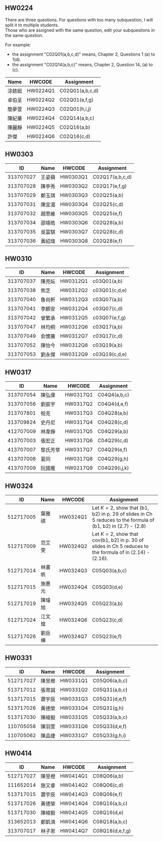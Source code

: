 ## HW0224

There are three questions. For questions with too many subquestion, I will split it to multiple students.  
Those who are assigned with the same question, edit your subquesitons in the same question. 

For example:
- the assignment "C02Q01(a,b,c,d)" means, Chapter 2, Questions 1 (a) to 1(d). 
- the assignment  "C02Q14(a,b,c)" means, Chapter 2, Question 14, (a) to (c). 



| Name  | HWCODE   | Assignment      |
|-------|---------|----------------|
| 涂銥娗 | HW0224Q1 | C02Q01(a,b,c,d)  |
| 卓伯呈 | HW0224Q2 | C02Q01(e,f,g)    |
| 簡夢萱 | HW0224Q3 | C02Q01(h,i,j)    |
| 陳紀蓁 | HW0224Q4 | C02Q14(a,b,c)  |
| 陳麗靜 | HW0224Q5 | C02Q16(a,b)    |
| 許傑 | HW0224Q6 | C02Q16(c,d)    |


## HW0303

| ID        | Name   | HWCODE   | Assignment    |
|-----------|--------|----------|--------------|
| 313707027 | 王姿蘋 | HW0303Q1 | C02Q17(a,b,c,d) |
| 313707028 | 陳亭秀 | HW0303Q2 | C02Q17(e,f,g) |
| 313707029 | 鄭玉琪 | HW0303Q3 | C02Q25(a,b) |
| 313707031 | 陳宜湄 | HW0303Q4 | C02Q25(c,d) |
| 313707032 | 趙思維 | HW0303Q5 | C02Q25(e,f) |
| 313707034 | 邵靖皓 | HW0303Q6 | C02Q28(a,b) |
| 313707035 | 吳富騏 | HW0303Q7 | C02Q28(c,d) |
| 313707036 | 黃紹瑋 | HW0303Q8 | C02Q28(e,f) |

## HW0310

| ID        | Name   | HWCODE   | Assignment       |
|-----------|--------|---------|-----------------|
| 313707037 | 陳亮妘 | HW0312Q1 | c03Q01(a,b)     |
| 313707038 | 熊芝   | HW0312Q2 | c03Q01(c,d,e)   |
| 313707040 | 魯尚軒 | HW0312Q3 | c03Q07(a,b)     |
| 313707041 | 李麒安 | HW0312Q4 | c03Q07(c,d)     |
| 313707042 | 曾繁承 | HW0312Q5 | c03Q07(e,f,g)   |
| 313707047 | 林均桐 | HW0312Q6 | c03Q17(a,b)     |
| 313707049 | 俞懷蕥 | HW0312Q7 | c03Q17(c,d)     |
| 313707052 | 陳怡今 | HW0312Q8 | c03Q19(a,b)     |
| 313707053 | 劉永傑 | HW0312Q9 | c03Q19(c,d,e)   |

## HW0317

| ID         | Name   | HWCODE    | Assignment       |
|------------|--------|-----------|------------------|
| 313707054  | 陳弘偉  | HW0317Q1  | C04Q4(a,b,c)     |
| 313707056  | 劉宸宇  | HW0317Q2  | C04Q4(d,e,f)     |
| 313707801  | 帕克    | HW0317Q3  | C04Q28(a,b)      |
| 313709824  | 史丹尼  | HW0317Q4  | C04Q28(c,d)      |
| 412707009  | 林韋錚  | HW0317Q5  | C04Q29(a,b)      |
| 413707003  | 張宏正  | HW0317Q6  | C04Q29(c,d)      |
| 413707007  | 黎氏芳草 | HW0317Q7  | C04Q29(e,f)      |
| 413707008  | 葛同    | HW0317Q8  | C04Q29(g,h)      |
| 413707009  | 阮國雁  | HW0217Q9  | C04Q29(i,j,k)    |



## HW0324

| ID         | Name   | HWCODE    | Assignment                                                                                  |
|------------|--------|-----------|---------------------------------------------------------------------------------------------|
| 512717005  | 葉雅祺  | HW0324Q1  | Let $K=2$, show that (b1, b2) in p. 29 of slides in Ch 5 reduces to the formula of (b1, b2) in (2.7) - (2.8) |
| 512717009  | 范艾雯  | HW0324Q2  | Let $K=2$, show that cov(b1, b2) in p. 30 of slides in Ch 5 reduces to the formula of in (2.14) - (2.16). |
| 512717014  | 林書帆  | HW0324Q3  | C05Q03(a,b,c)                                                                              |
| 512717015  | 施惠元  | HW0324Q4  | C05Q03(d,e)                                                                                |
| 512717019  | 陳璿旭  | HW0324Q5  | C05Q23(a,b)                                                                                |
| 512717024  | 江文煌  | HW0324Q6  | C05Q23(c,d)                                                                                |
| 512717026  | 劉岳樺  | HW0324Q7  | C05Q23(e,f)                                                                                |



## HW0331

| ID         | Name   | HWCODE    | Assignment     |
|------------|--------|-----------|----------------|
| 512717027  | 陳昱橙  | HW0331Q1  | C05Q06(a,b,c)  |
| 513717012  | 張育誠  | HW0331Q2  | C05Q31(a,b,c)  |
| 513717015  | 蕭宇辰  | HW0331Q3  | C05Q31(d,e,f)  |
| 513717026  | 黃德榮  | HW0331Q4  | C05Q31(g,h)    |
| 513717030  | 陳峻毅  | HW0331Q5  | C05Q33(a,b,c)  |
| 110705058  | 陳羽萱  | HW0331Q6  | C05Q33(d,e,f)  |
| 110705062  | 陳品捷  | HW0331Q7  | C05Q33(g,h,i)  |


## HW0414
| ID        | Name   | HWCODE   | Assignment         |
|-----------|--------|----------|--------------------|
| 512717027 | 陳昱橙 | HW0414Q1 | C08Q06(a,b)        |
| 111652014 | 施又睿 | HW0414Q2 | C08Q06(c,d)        |
| 513717015 | 蕭宇辰 | HW0414Q3 | C08Q06(e,f)        |
| 513717026 | 黃德榮 | HW0414Q4 | C08Q16(a,b,c)      |
| 513717030 | 陳峻毅 | HW0414Q5 | C08Q16(d,e)        |
| 313652013 | 鄭凱鴻 | HW0414Q6 | C08Q18(a,b,c)      |
| 313707017 | 林子恩 | HW0414Q7 | C08Q18(d,e,f,g)    |


